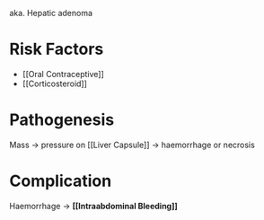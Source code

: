 aka. Hepatic adenoma

# Risk Factors
- [[Oral Contraceptive]]
- [[Corticosteroid]]

# Pathogenesis
Mass -> pressure on [[Liver Capsule]] -> haemorrhage or necrosis

# Complication
Haemorrhage -> **[[Intraabdominal Bleeding]]**